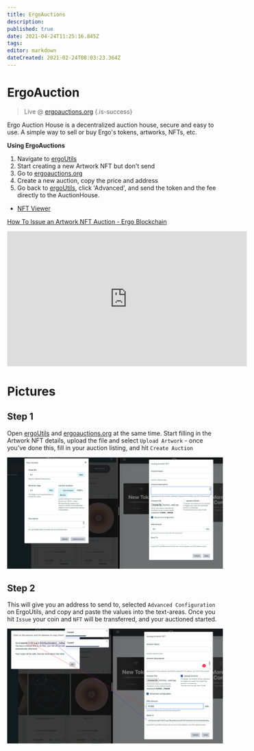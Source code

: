 ```yaml
---
title: ErgoAuctions
description: 
published: true
date: 2021-04-24T11:25:16.845Z
tags: 
editor: markdown
dateCreated: 2021-02-24T08:03:23.364Z
---
```


# ErgoAuction
> Live @ [ergoauctions.org](http://ergoauctions.org)
{.is-success}


Ergo Auction House is a decentralized auction house, secure and easy to use. A simple way to sell or buy Ergo's tokens, artworks, NFTs, etc.

**Using ErgoAuctions**
1. Navigate to [ergoUtils](https://ergoutils.org/)
2. Start creating a new Artwork NFT but don't send
3. Go to [ergoauctions.org](http://ergoauctions.org)
4. Create a new auction, copy the price and address
5. Go back to  [ergoUtils](https://ergoutils.org/), click 'Advanced', and send the token and the fee directly to the AuctionHouse. 

* [NFT Viewer](https://ab6x.com/nft/)


[How To Issue an Artwork NFT Auction - Ergo Blockchain](https://www.youtube.com/watch?v=OAHFHrHq3Oc&feature=emb_title)
<iframe width="560" height="315" src="https://www.youtube.com/embed/OAHFHrHq3Oc" frameborder="0" allow="accelerometer; autoplay; clipboard-write; encrypted-media; gyroscope; picture-in-picture" allowfullscreen></iframe>




# Pictures

## Step 1

Open [ergoUtils](https://ergoutils.org/) and [ergoauctions.org](http://ergoauctions.org) at the same time. Start filling in the Artwork NFT details, upload the file and select `Upload Artwork` - once you've done this, fill in your auction listing, and hit `Create Auction`

![screenshot_2021-03-04_at_18.58.27.png](/screenshot_2021-03-04_at_18.58.27.png)

## Step 2

This will give you an address to send to, selected `Advanced Configuration` on ErgoUtils, and copy and paste the values into the text-areas. Once you hit `Issue` your coin and `NFT` will be transferred, and your auctioned started. 


![screenshot_2021-03-04_at_19.01.08.png](/screenshot_2021-03-04_at_19.01.08.png)

